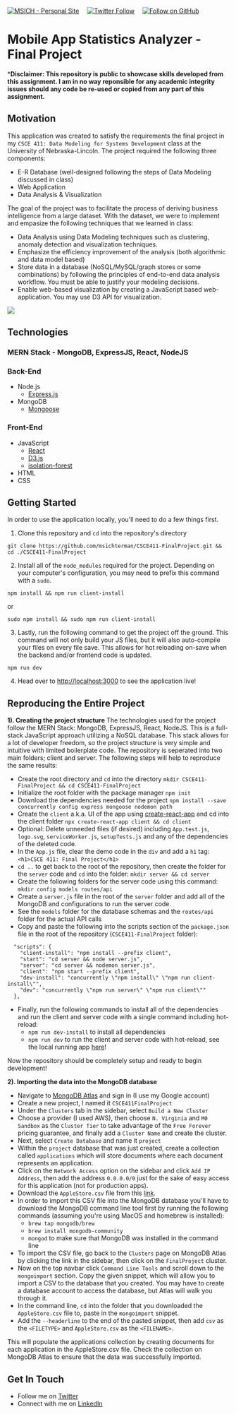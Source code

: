 [![MSICH - Personal Site](https://img.shields.io/badge/MSICH-Personal%20Site-0892d0)](https://msich.dev/)&emsp;
[![Twitter Follow](https://img.shields.io/twitter/follow/mattsichterman?style=social)](https://twitter.com/mattsichterman)&emsp;
[![Follow on GitHub](https://img.shields.io/github/followers/msichterman?label=Follow%20on%20Github&style=social)](https://github.com/msichterman)&emsp;
# Mobile App Statistics Analyzer  - Final Project
***Disclaimer: This repository is public to showcase skills developed from this assignment. I am in no way reponsible for any academic integrity issues should any code be re-used or copied from any part of this assignment.**

## Motivation
This application was created to satisfy the requirements the final project in my `CSCE 411: Data Modeling for Systems Development` class at the University of Nebraska-Lincoln. The project required the following three components:
- E-R Database (well-designed following the steps of Data Modeling discussed in class)
- Web Application
- Data Analysis & Visualization

The goal of the project was to facilitate the process of deriving business intelligence from a large dataset. With the dataset, we were to implement and empasize the following techniques that we learned in class:
- Data Analysis using Data Modeling techniques such as clustering, anomaly detection and visualization techniques.
- Emphasize the efficiency improvement of the analysis (both algorithmic and data model based)
- Store data in a database (NoSQL/MySQL/graph stores or some combinations) by following the principles of end-to-end data analysis workflow. You must be able to justify your modeling decisions.
- Enable web-based visualization by creating a JavaScript based web-application. You may use D3 API for visualization.

![](FinalProjectDemo.gif)

## Technologies
### MERN Stack - **MongoDB, ExpressJS, React, NodeJS**
### Back-End
* Node.js
    * [Express.js](https://expressjs.com/)
* MongoDB
    * [Mongoose](https://mongoosejs.com/docs/)
### Front-End
* JavaScript
   * [React](https://reactjs.org/)
   * [D3.js](https://d3js.org/)
   * [isolation-forest](https://www.npmjs.com/package/isolation-forest)
* HTML
* CSS

## Getting Started
In order to use the application locally, you'll need to do a few things first.

1. Clone this repository and `cd` into the repository's directory
```
git clone https://github.com/msichterman/CSCE411-FinalProject.git && cd ./CSCE411-FinalProject
```

2. Install all of the `node_modules` required for the project. Depending on your computer's configuration, you may need to prefix this command with a `sudo`.
```
npm install && npm run client-install
```
or
```
sudo npm install && sudo npm run client-install
```

3. Lastly, run the following command to get the project off the ground. This command will not only build your JS files, but it will also auto-compile your files on every file save. This allows for hot reloading on-save when the backend and/or frontend code is updated.

```
npm run dev
```

4. Head over to [http://localhost:3000](http://localhost:3000) to see the application live!

## Reproducing the Entire Project
**1). Creating the project structure**
The technologies used for the project follow the MERN Stack: MongoDB, ExpressJS, React, NodeJS. This is a full-stack JavaScript approach utilizing a NoSQL database. This stack allows for a lot of developer freedom, so the project structure is very simple and intuitive with limited boilerplate code. The repository is seperated into two main folders; client and server. The following steps will help to reproduce the same results:
* Create the root directory and ```cd``` into the directory
```mkdir CSCE411-FinalProject && cd CSCE411-FinalProject```
* Initialize the root folder with the package manager
```npm init```
* Download the dependencies needed for the project
```npm install --save concurrently config express mongoose nodemon path```
* Create the ```client``` a.k.a. UI of the app using [create-react-app](https://github.com/facebook/create-react-app) and cd into the client folder
```npx create-react-app client && cd client```
* Optional: Delete unneeded files (if desired) including ```App.test.js```, ```logo.svg```, ```serviceWorker.js```, ```setupTests.js``` and any of the dependencies of the deleted code.
* In the ```App.js``` file, clear the demo code in the ```div``` and add a `h1` tag: ```<h1>CSCE 411: Final Project</h1>```
* ```cd ..``` to get back to the root of the repository, then create the folder for the ```server``` code and ```cd``` into the folder:
```mkdir server && cd server```
* Create the following folders for the server code using this command:
```mkdir config models routes/api```
* Create a ```server.js``` file in the root of the ```server``` folder and add all of the MongoDB and configurations to run the server code.
* See the ```models``` folder for the database schemas and the ```routes/api``` folder for the actual API calls
* Copy and paste the following into the scripts section of the ```package.json``` file in the root of the repository (```CSCE411-FinalProject``` folder):
```
  "scripts": {
    "client-install": "npm install --prefix client",
    "start": "cd server && node server.js",
    "server": "cd server && nodemon server.js",
    "client": "npm start --prefix client",
    "dev-install": "concurrently \"npm install\" \"npm run client-install\"",
    "dev": "concurrently \"npm run server\" \"npm run client\""
  },
```
* Finally, run the following commands to install all of the dependencies and run the client and server code with a single command including hot-reload:
   * ```npm run dev-install``` to install all dependencies
   * ```npm run dev``` to run the client and server code with hot-reload, see the local running app [here](http://localhost:3000/)!
   
   
Now the repository should be completely setup and ready to begin development!

**2). Importing the data into the MongoDB database**
* Navigate to [MongoDB Atlas](https://www.mongodb.com/cloud/atlas) and sign in (I use my Google account)
* Create a new project, I named it ```CSCE411FinalProject```
* Under the ```Clusters``` tab in the sidebar, select ```Build a New Cluster```
* Choose a provider (I used AWS), then choose ```N. Virginia``` and ```M0 Sandbox``` as the ```Cluster Tier``` to take advantage of the ```Free Forever``` pricing guarantee, and finally add a ```Cluster Name``` and create the cluster.
* Next, select ```Create Database``` and name it ```project```
* Within the ```project``` database that was just created, create a collection called ```applications``` which will store documents where each document represents an application.
* Click on the ```Network Access``` option on the sidebar and click ```Add IP Address```, then add the address ```0.0.0.0/0``` just for the sake of easy access for this application (not for production apps). 
* Download the ```AppleStore.csv``` file from this [link](https://www.kaggle.com/ramamet4/app-store-apple-data-set-10k-apps/data).
* In order to import this CSV file into the MongoDB database you'll have to download the MongoDB command line tool first by running the following commands (assuming you're using MacOS and homebrew is installed):
   * ```brew tap mongodb/brew```
   * ```brew install mongodb-community```
   * ```mongod``` to make sure that MongoDB was installed in the command line
* To import the CSV file, go back to the ```Clusters``` page on MongoDB Atlas by clicking the link in the sidebar, then click on the ```FinalProject``` cluster.
* Now on the top navbar click ```Command Line Tools``` and scroll down to the ```mongoimport``` section. Copy the given snippet, which will allow you to import a CSV to the database that you created. You may have to create a database account to access the database, but Atlas will walk you through it.
* In the command line, ```cd``` into the folder that you downloaded the ```AppleStore.csv``` file to, paste in the ```mongoimport``` snippet.
* Add the ```--headerline``` to the end of the pasted snippet, then add ```csv``` as the ```<FILETYPE>``` and ```AppleStore.csv``` as the ```<FILENAME>```.
   
This will populate the applications collection by creating documents for each application in the AppleStore.csv file. Check the collection on MongoDB Atlas to ensure that the data was successfully imported.

## Get In Touch
* Follow me on [Twitter](https://twitter.com/mattsichterman)
* Connect with me on [LinkedIn](https://www.linkedin.com/in/msichterman/)


